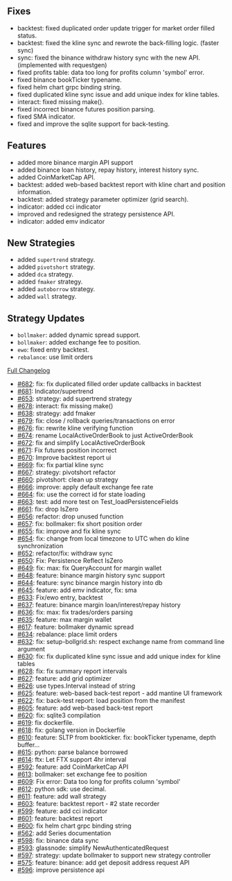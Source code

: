 ## Fixes

- backtest: fixed duplicated order update trigger for market order filled status.
- backtest: fixed the kline sync and rewrote the back-filling logic. (faster sync)
- sync: fixed the binance withdraw history sync with the new API. (implemented with requestgen)
- fixed profits table: data too long for profits column 'symbol' error.
- fixed binance bookTicker typename.
- fixed helm chart grpc binding string.
- fixed duplicated kline sync issue and add unique index for kline tables.
- interact: fixed missing make().
- fixed incorrect binance futures position parsing.
- fixed SMA indicator.
- fixed and improve the sqlite support for back-testing.

## Features

- added more binance margin API support
- added binance loan history, repay history, interest history sync.
- added CoinMarketCap API.
- backtest: added web-based backtest report with kline chart and position information.
- backtest: added strategy parameter optimizer (grid search).
- indicator: added cci indicator
- improved and redesigned the strategy persistence API.
- indicator: added emv indicator

## New Strategies

- added `supertrend` strategy.
- added `pivotshort` strategy.
- added `dca` strategy.
- added `fmaker` strategy.
- added `autoborrow` strategy.
- added `wall` strategy.

## Strategy Updates

- `bollmaker`: added dynamic spread support.
- `bollmaker`: added exchange fee to position.
- `ewo`: fixed entry backtest.
- `rebalance`: use limit orders

[Full Changelog](https://github.com/c9s/bbgo/compare/v1.32.0...main)

 - [#682](https://github.com/c9s/bbgo/pull/682): fix: fix duplicated filled order update callbacks in backtest
 - [#681](https://github.com/c9s/bbgo/pull/681): Indicator/supertrend
 - [#653](https://github.com/c9s/bbgo/pull/653): strategy: add supertrend strategy
 - [#678](https://github.com/c9s/bbgo/pull/678): interact: fix missing make()
 - [#638](https://github.com/c9s/bbgo/pull/638): strategy: add fmaker
 - [#679](https://github.com/c9s/bbgo/pull/679): fix: close / rollback queries/transactions on error
 - [#676](https://github.com/c9s/bbgo/pull/676): fix: rewrite kline verifying function
 - [#674](https://github.com/c9s/bbgo/pull/674): rename LocalActiveOrderBook to just ActiveOrderBook
 - [#672](https://github.com/c9s/bbgo/pull/672): fix and simplify LocalActiveOrderBook
 - [#671](https://github.com/c9s/bbgo/pull/671): Fix futures position incorrect
 - [#670](https://github.com/c9s/bbgo/pull/670): Improve backtest report ui
 - [#669](https://github.com/c9s/bbgo/pull/669): fix: fix partial kline sync
 - [#667](https://github.com/c9s/bbgo/pull/667): strategy: pivotshort refactor
 - [#660](https://github.com/c9s/bbgo/pull/660): pivotshort: clean up strategy
 - [#666](https://github.com/c9s/bbgo/pull/666): improve: apply default exchange fee rate
 - [#664](https://github.com/c9s/bbgo/pull/664): fix: use the correct id for state loading 
 - [#663](https://github.com/c9s/bbgo/pull/663): test: add more test on Test_loadPersistenceFields
 - [#661](https://github.com/c9s/bbgo/pull/661): fix: drop IsZero
 - [#656](https://github.com/c9s/bbgo/pull/656): refactor: drop unused function
 - [#657](https://github.com/c9s/bbgo/pull/657): fix: bollmaker: fix short position order
 - [#655](https://github.com/c9s/bbgo/pull/655): fix: improve and fix kline sync
 - [#654](https://github.com/c9s/bbgo/pull/654): fix: change from local timezone to UTC when do kline synchronization
 - [#652](https://github.com/c9s/bbgo/pull/652): refactor/fix: withdraw sync
 - [#650](https://github.com/c9s/bbgo/pull/650): Fix: Persistence Reflect IsZero
 - [#649](https://github.com/c9s/bbgo/pull/649): fix: max: fix QueryAccount for margin wallet
 - [#648](https://github.com/c9s/bbgo/pull/648): feature: binance margin history sync support
 - [#644](https://github.com/c9s/bbgo/pull/644): feature: sync binance margin history into db
 - [#645](https://github.com/c9s/bbgo/pull/645): feature: add emv indicator, fix: sma
 - [#633](https://github.com/c9s/bbgo/pull/633): Fix/ewo entry, backtest
 - [#637](https://github.com/c9s/bbgo/pull/637): feature: binance margin loan/interest/repay history
 - [#636](https://github.com/c9s/bbgo/pull/636): fix: max: fix trades/orders parsing
 - [#635](https://github.com/c9s/bbgo/pull/635): feature: max margin wallet
 - [#617](https://github.com/c9s/bbgo/pull/617): feature: bollmaker dynamic spread
 - [#634](https://github.com/c9s/bbgo/pull/634): rebalance: place limit orders
 - [#632](https://github.com/c9s/bbgo/pull/632): fix: setup-bollgrid.sh: respect exchange name from command line argument
 - [#630](https://github.com/c9s/bbgo/pull/630): fix: fix duplicated kline sync issue and add unique index for kline tables
 - [#628](https://github.com/c9s/bbgo/pull/628): fix: fix summary report intervals
 - [#627](https://github.com/c9s/bbgo/pull/627): feature: add grid optimizer
 - [#626](https://github.com/c9s/bbgo/pull/626): use types.Interval instead of string
 - [#625](https://github.com/c9s/bbgo/pull/625): feature: web-based back-test report - add mantine UI framework
 - [#622](https://github.com/c9s/bbgo/pull/622): fix: back-test report: load position from the manifest
 - [#605](https://github.com/c9s/bbgo/pull/605): feature: add web-based back-test report
 - [#620](https://github.com/c9s/bbgo/pull/620): fix: sqlite3 compilation
 - [#619](https://github.com/c9s/bbgo/pull/619): fix dockerfile.
 - [#618](https://github.com/c9s/bbgo/pull/618): fix: golang version in Dockerfile
 - [#610](https://github.com/c9s/bbgo/pull/610): feature: SLTP from bookticker. fix: bookTicker typename, depth buffer…
 - [#615](https://github.com/c9s/bbgo/pull/615): python: parse balance borrowed
 - [#614](https://github.com/c9s/bbgo/pull/614): ftx: Let FTX support 4hr interval
 - [#592](https://github.com/c9s/bbgo/pull/592): feature: add CoinMarketCap API 
 - [#613](https://github.com/c9s/bbgo/pull/613): bollmaker: set exchange fee to position
 - [#609](https://github.com/c9s/bbgo/pull/609): Fix error: Data too long for profits column 'symbol'
 - [#612](https://github.com/c9s/bbgo/pull/612): python sdk: use decimal.
 - [#611](https://github.com/c9s/bbgo/pull/611): feature: add wall strategy
 - [#603](https://github.com/c9s/bbgo/pull/603): feature: backtest report - #2 state recorder
 - [#599](https://github.com/c9s/bbgo/pull/599): feature: add cci indicator
 - [#601](https://github.com/c9s/bbgo/pull/601): feature: backtest report
 - [#600](https://github.com/c9s/bbgo/pull/600): fix helm chart grpc binding string
 - [#562](https://github.com/c9s/bbgo/pull/562): add Series documentation
 - [#598](https://github.com/c9s/bbgo/pull/598): fix: binance data sync
 - [#593](https://github.com/c9s/bbgo/pull/593): glassnode: simplify NewAuthenticatedRequest
 - [#597](https://github.com/c9s/bbgo/pull/597): strategy: update bollmaker to support new strategy controller
 - [#575](https://github.com/c9s/bbgo/pull/575): feature: binance: add get deposit address request API
 - [#596](https://github.com/c9s/bbgo/pull/596): improve persistence api
